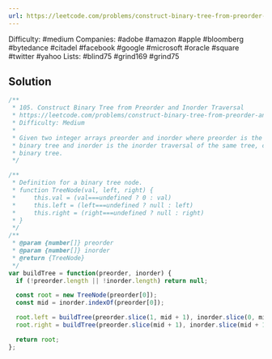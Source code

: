 ```yaml
---
url: https://leetcode.com/problems/construct-binary-tree-from-preorder-and-inorder-traversal
---
```


Difficulty: #medium
Companies: #adobe #amazon #apple #bloomberg #bytedance #citadel #facebook #google #microsoft #oracle #square #twitter #yahoo
Lists: #blind75 #grind169 #grind75

## Solution

```javascript
/**
 * 105. Construct Binary Tree from Preorder and Inorder Traversal
 * https://leetcode.com/problems/construct-binary-tree-from-preorder-and-inorder-traversal/
 * Difficulty: Medium
 *
 * Given two integer arrays preorder and inorder where preorder is the preorder traversal of a
 * binary tree and inorder is the inorder traversal of the same tree, construct and return the
 * binary tree.
 */

/**
 * Definition for a binary tree node.
 * function TreeNode(val, left, right) {
 *     this.val = (val===undefined ? 0 : val)
 *     this.left = (left===undefined ? null : left)
 *     this.right = (right===undefined ? null : right)
 * }
 */
/**
 * @param {number[]} preorder
 * @param {number[]} inorder
 * @return {TreeNode}
 */
var buildTree = function(preorder, inorder) {
  if (!preorder.length || !inorder.length) return null;

  const root = new TreeNode(preorder[0]);
  const mid = inorder.indexOf(preorder[0]);

  root.left = buildTree(preorder.slice(1, mid + 1), inorder.slice(0, mid));
  root.right = buildTree(preorder.slice(mid + 1), inorder.slice(mid + 1));

  return root;
};

```
